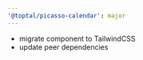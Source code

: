 ```yaml
---
'@toptal/picasso-calendar': major
---
```


- migrate component to TailwindCSS
- update peer dependencies

